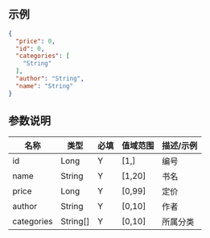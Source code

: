## 示例
```json
{
  "price": 0,
  "id": 0,
  "categories": [
    "String"
  ],
  "author": "String",
  "name": "String"
}
```
## 参数说明
名称|类型|必填|值域范围|描述/示例
--|--|--|--|--
id|Long|Y|[1,]|编号
name|String|Y|[1,20]|书名
price|Long|Y|[0,99]|定价
author|String|Y|[0,10]|作者
categories|String[]|Y|[0,10]|所属分类
